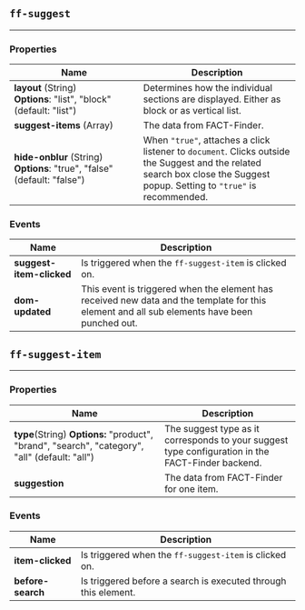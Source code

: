 ## `ff-suggest`
___
### Properties
| Name | Description |
| ---- | ----------- |
| **layout**&nbsp;(String) **Options**:&nbsp;"list", "block" (default: "list")| Determines how the individual sections are displayed. Either as block or as vertical list. |
| **suggest-items**&nbsp;(Array) | The data from FACT-Finder. |
| **hide-onblur**&nbsp;(String) **Options**:&nbsp;"true",&nbsp;"false" (default: "false") | When `"true"`, attaches a click listener to `document`. Clicks outside the Suggest and the related search box close the Suggest popup. Setting to `"true"` is recommended. |

### Events
| Name | Description |
| ---- | ----------- |
| **suggest-item-clicked** | Is triggered when the `ff-suggest-item` is clicked on. |
| **dom-updated** | This event is triggered when the element has received new data and the template for this element and all sub elements have been punched out. |

## `ff-suggest-item`
___
### Properties
| Name | Description |
| ---- | ----------- |
| **type**(String)&nbsp;**Options:** "product", "brand", "search", "category", "all" (default: "all") | The suggest type as it corresponds to your suggest type configuration in the FACT-Finder backend. |
| **suggestion** | The data from FACT-Finder for one item. |

### Events
| Name | Description |
| ---- | ----------- |
| **item-clicked** | Is triggered when the `ff-suggest-item` is clicked on. |
| **before-search** | Is triggered before a search is executed through this element. |
